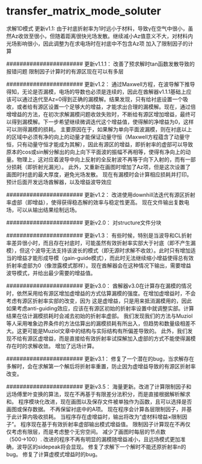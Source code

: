 # transfer_matrix_mode_soluter
求解1D模式
更新v1.1:
由于衬底折射率为1时远小于材料，导致γ在空气中很小，虽然Az收敛至很小，但随着距离很快光场发散。继续减小Az值意义不大，对材料内光场影响很小，因此调整为在求电场时在衬底中不包含Az项
加入了限制因子的计算

#######################
更新v1.1.1：
改善了预求解时tan函数发散导致的报错问题
限制因子计算时的有源区现在可以有多层

#######################
更新v1.2：
通过Maxwell方程，在波导解下推导得知，无论是否漏模，电场的导数也必须是连续的，因此在酋解器v1.1.1基础上应该可以通过迭代至Az=0得到正确的漏模解。结果发现，只有给衬底设置一个吸收，或者给有源区设置一个足够大的增益，才能求出合理的漏模解。现在，通过倍增增益的方法，在初次求解漏模问题收敛失败时，不断给有源区增加增益，最终可以得到漏模解。下一步希望继续微调迭代这个增益值，使得解的净增益为0，这样可以测得漏模的损耗。
主要原因在于，如果解为单向平面波漏模，则在衬底以上的区域中必须有净的向上的动量才能保证动量守恒（Maxwell方程蕴含了动量守恒，只有动量守恒才能成为其解），因此有源区的增益，即折射率的虚部可以导致原本的cos或sin解分解出的向上向下平面波的振幅不再相等，使得有净向上的动量。物理上，这对应着波导中向上反射的全反射波不再等于向下入射的，而有一部分损耗（即折射光漏光）。
此外，又重新在画图时增加了Az项，但是这次设置了画图时衬底的最大厚度，避免光场发散。
现在有漏模时会计算相应损耗并打印。预计后面开发远场酋解器，以及增益波导效应

#######################
更新v1.2：
改进使用downhill法迭代有源区折射率虚部（即增益），使得获得稳态解的效率与稳定性更高。
现在文件输出复数电场，可以从输出结果绘制远场。

#######################
更新v2.0：
对structure文件分块

#######################
更新v1.3：
有些时候，特别是当波导和CL折射率差异很小时，而且存在衬底时，可能虽然有效折射率实部大于衬底（即不产生漏模），但这个波导无法支持该波长的模式（即无源时求解不收敛）。此时只有增加适当的增益才能形成导模（gain-guide模式），而此时无法继续缩小增益使得总有效折射率虚部为0（像泄露模式那样）。现在酋解器会在这种情况下输出，需要增益波导模式，并给出最少需要的增益值。

#######################
更新v3.0：
酋解器v3.0在计算存在漏模的情况时，依然采用给有源区增加虚增益的方式估算漏模的强度。在增加虚增益时，不会考虑有源区折射率实部的改变，因为
这是虚增益，只是用来抵消漏模用的，因此如果考虑anti-guiding效应，应该在有源区初始的折射率设置中就调整实部。计算结果在估计漏模损耗时会减去初始的折射率虚部。
我们发现我们的方法与Muziol等人采用唯象边界条件的方法估算出的漏模损耗有所出入，但趋势和数量级相差不大。这更可能是Muziol文章中的结构与实际结构有所偏差导致的。
此外，我们发现不给有源区虚增益，而是直接给有效折射率试探解加入虚部的方式不能使得漏模存在时的求解收敛。
增加了远场计算。

#######################
更新v3.1：
修复了一个潜在的bug，当求解存在多解时，会在求解第一个解后将折射率重置，防止因为虚增益导致的有源区折射率改变。

#######################
更新v3.5：
海量更新。改进了计算限制因子和远场傅里叶变换的算法，现在不再基于有限差分法积分，而是直接根据解析解求和。
程序模块化改进，现在画图以及保存文件被单独作为函数，且可以选择是否画图或保存数据。
不再保留衬底中的A项。
现在程序会计算各层限制因子，并基于此计算内吸收损耗。
当程序存在虚增益时，输出将改为“虚材料增益×限制因子”。
程序现在基于有效折射率虚部输出模式增益值。
限制因子计算现在不再仅仅考虑有限层，而是考虑整个无穷空间。
减少了画图时每层的节点数（500→100）.
改进的程序不再有明显的漏模随增益减小，且远场模式更加准确，波导区的sidepeak将会显现。
修复了求解下一个解时不能还原折射率n的bug。
修复了计算虚模式增益时的bug。
